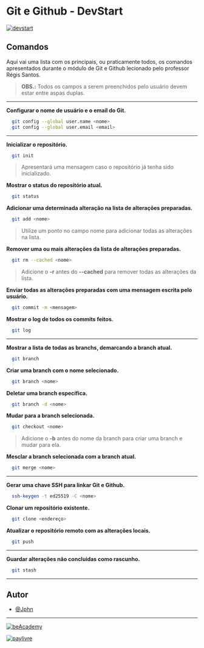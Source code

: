 # Git e Github - DevStart

[![devstart](https://www.beacademy.com.br/wp-content/uploads/2022/02/Cubo.png)](https://www.beacademy.com.br/devstartpaylivre/)

## Comandos

Aqui vai uma lista com os principais, ou praticamente todos, os comandos apresentados durante o módulo de Git e Github lecionado pelo professor Régis Santos.

> **OBS.:** Todos os campos a serem preenchidos pelo usuário devem estar entre aspas duplas.

----------

**Configurar o nome de usuário e o email do Git.**

```sh
  git config --global user.name <nome> 
  git config --global user.email <email> 
```

----------

**Inicializar o repositório.**

```sh
  git init
```

> Apresentará uma mensagem caso o repositório já tenha sido inicializado.

**Mostrar o status do repositório atual.**

```sh
  git status
```

**Adicionar uma determinada alteração na lista de alterações preparadas.**

```sh
  git add <nome>
```

> Utilize um ponto no campo nome para adicionar todas as alterações na lista.

**Remover uma ou mais alterações da lista de alterações preparadas.**

```sh
  git rm --cached <nome>
```

> Adicione o **-r** antes do **--cached** para remover todas as alterações da lista.

**Enviar todas as alterações preparadas com uma mensagem escrita pelo usuário.**

```sh
  git commit -m <mensagem>
```

**Mostrar o log de todos os commits feitos.**

```sh
  git log
```

----------

**Mostrar a lista de todas as branchs, demarcando a branch atual.**

```sh
  git branch
```

**Criar uma branch com o nome selecionado.**

```sh
  git branch <nome>
```

**Deletar uma branch específica.**

```sh
  git branch -d <nome>
```

**Mudar para a branch selecionada.**

```sh
  git checkout <nome>
```

> Adicione o **-b** antes do nome da branch para criar uma branch e mudar para ela.

**Mesclar a branch selecionada com a branch atual.**

```sh
  git merge <nome>
```

----------

**Gerar uma chave SSH para linkar Git e Github.**

```sh
  ssh-keygen -t ed25519 -C <nome>
```

**Clonar um repositório existente.**

```sh
  git clone <endereço>
```

**Atualizar o repositório remoto com as alterações locais.**

```sh
  git push 
```

----------

**Guardar alterações não concluidas como rascunho.**

```sh
  git stash
```

----------

## Autor

- [@Jphn](https://www.github.com/Jphn)

----------

[![beAcademy](https://www.beacademy.com.br/wp-content/uploads/2019/11/Logo-Topo.png)](https://www.beacademy.com.br/)

[![paylivre](https://web.paylivre.com/static/media/logo-blue.c7100186.png)](https://www.paylivre.com/)
